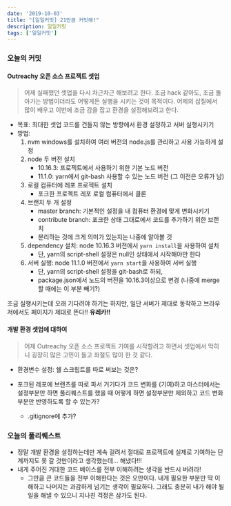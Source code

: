 ```yaml
---
date: '2019-10-03'
title: "[일일커밋] 21만큼 커밋해!"
description: 일일커밋
tags: ['일일커밋']
---
```


### 오늘의 커밋

#### Outreachy 오픈 소스 프로젝트 셋업
> 어제 실패했던 셋업을 다시 차근차근 해보려고 한다. 조금 hack 같아도, 조금 돌아가는 방법이더라도 어떻게든 실행을 시키는 것이 목적이다. 어제의 삽질에서 많이 배우고 이번에 조금 감을 잡고 환경을 설정해보려고 한다.
- 목표: 최대한 셋업 코드를 건들지 않는 방향에서 환경 설정하고 서버 실행시키기
- 방법:
    1. nvm windows를 설치하여 여러 버전의 node.js를 관리하고 사용 가능하게 설정
    2. node 두 버전 설치 
        - 10.16.3: 프로젝트에서 사용하기 위한 기본 노드 버전
        - 11.1.0: yarn에서 git-bash 사용할 수 있는 노드 버전 (그 이전은 오류가 남)
    3. 로컬 컴퓨터에 레포 프로젝트 설치
        - 포크한 프로젝트 레포 로컬 컴퓨터에서 클론
    4. 브랜치 두 개 설정
        - master branch: 기본적인 설정을 내 컴퓨터 환경에 맞게 변화시키기
        - contribute branch: 포크한 상태 그대로에서 코드를 추가하기 위한 브랜치
        - 분리하는 것에 크게 의미가 있는지는 나중에 알아볼 것
    5. dependency 설치: node 10.16.3 버전에서 `yarn install`을 사용하여 설치
        - 단, yarn의 script-shell 설정은 null인 상태에서 시작해야만 한다
    6. 서버 실행: node 11.1.0 버전에서 `yarn start`을 사용하여 서버 실행
        - 단, yarn의 script-shell 설정을 git-bash로 하되,
        - package.json에서 노드의 버전을 10.16.3이상으로 변경 (나중에 merge 할 때에는 이 부분 빼기?)

조금 실행시키는데 오래 기다려야 하기는 하지만, 일단 서버가 제대로 동작하고 브라우저에서도 페이지가 제대로 뜬다!! __유레카!!__

#### 개발 환경 셋업에 대하여
> 어제 Outreachy 오픈 소스 프로젝트 기여를 시작할려고 하면서 셋업에서 막히니 굉장히 많은 고민이 들고 좌절도 많이 한 것 같다.

- 환경변수 설정: 쉘 스크립트를 따로 써보는 것은?

- 포크된 레포에 브랜츠를 따로 파서 거기다가 코드 변화를 (기여)하고 마스터에서는 설정부분만 하면 풀리퀘스트를 했을 때 어떻게 하면 설정부분만 제외하고 코드 변화부분만 반영하도록 할 수 있는가?
    - .gitignore에 추가?


### 오늘의 풀리퀘스트
- 정말 개발 환경을 설정하는데만 계속 걸려서 절대로 프로젝트에 실제로 기여하는 단계까지도 못 갈 것만이라고 생각했는데... 해냈다!!!
- 내게 주어진 거대한 코드 베이스를 전부 이해하려는 생각을 반드시 버려라!
    - 그만큼 큰 코드들을 전부 이해한다는 것은 오만이다. 내게 필요한 부분만 딱 이해하고 나머지는 과감하게 넘기는 생각이 필요하다. 그래도 충분히 내가 해야 될 일을 해낼 수 있으니 지나친 걱정은 삼가도 된다.